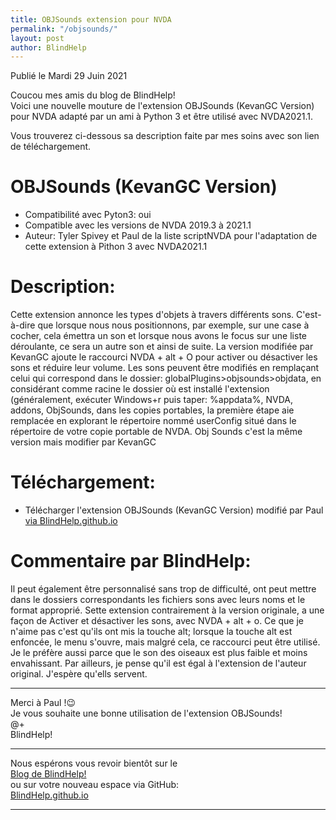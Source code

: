 ```yaml
---
title: OBJSounds extension pour NVDA
permalink: "/objsounds/"
layout: post
author: BlindHelp
---
```


<footer>Publié le Mardi 29 Juin 2021</footer>


Coucou mes amis du blog de BlindHelp!    
Voici une nouvelle mouture de l'extension OBJSounds (KevanGC Version)  pour NVDA adapté par un ami à Python 3 et être utilisé avec NVDA2021.1.  

Vous trouverez ci-dessous sa description faite par mes soins avec son lien de téléchargement.      

# OBJSounds (KevanGC Version)

* Compatibilité avec Pyton3: oui
* Compatible avec les versions de NVDA 2019.3 à 2021.1
* Auteur: Tyler Spivey et Paul de la liste scriptNVDA pour l'adaptation de cette extension à Pithon 3 avec NVDA2021.1

# Description:

Cette extension annonce les types d'objets à travers différents sons. C'est-à-dire que lorsque nous nous positionnons, par exemple, sur une case à cocher, cela émettra un son et lorsque nous avons le focus sur une liste déroulante, ce sera un autre son et ainsi de suite. La version modifiée par KevanGC ajoute le raccourci NVDA + alt + O pour activer ou désactiver les sons et réduire leur volume. Les sons peuvent être modifiés en remplaçant celui qui correspond dans le dossier: globalPlugins>objsounds>objdata, en considérant comme racine le dossier où est installé l'extension (généralement, exécuter Windows+r puis taper: %appdata%, NVDA, addons, ObjSounds, dans les copies portables, la première étape aie remplacée en explorant le répertoire nommé userConfig situé dans le répertoire de votre copie portable de NVDA. Obj Sounds c'est la même version mais modifier par KevanGC

# Téléchargement:

* Télécharger l'extension OBJSounds (KevanGC Version) modifié par Paul [via BlindHelp.github.io](https://blindhelp.github.io/objsounds-0.20120928.01-P01.nvda-addon)

# Commentaire par BlindHelp:

Il peut également être personnalisé sans trop de difficulté, ont peut mettre dans le dossiers correspondants les fichiers sons avec leurs noms et le format approprié. Sette extension contrairement à la version originale, a une façon de Activer et désactiver les sons, avec NVDA + alt + o. Ce que je n'aime pas c'est qu'ils ont mis la touche alt; lorsque la touche alt est enfoncée, le menu s'ouvre, mais malgré cela, ce raccourci peut être utilisé. Je le préfère aussi parce que le son des oiseaux est plus faible et moins envahissant. Par ailleurs, je pense qu'il est égal à l'extension de l'auteur original. J'espère qu'ells servent.

---

Merci à Paul !😉    
Je vous souhaite une bonne utilisation de l'extension OBJSounds!    
@+    
BlindHelp!    

---

Nous espérons vous revoir bientôt sur le      
[Blog de BlindHelp!](http://blindhelp.blogspot.fr/)                    
ou sur  votre nouveau espace via GitHub:                     
[BlindHelp.github.io](https://blindhelp.github.io)                    

---